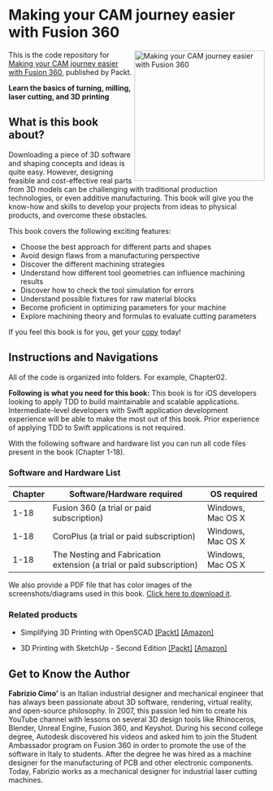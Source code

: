 # Making your CAM journey easier with Fusion 360

<a href="https://www.packtpub.com/product/making-your-cam-journey-easier-with-fusion-360/9781804612576"><img src="https://static.packt-cdn.com/products/9781804612576/cover/smaller" alt="Making your CAM journey easier with Fusion 360" height="256px" align="right"></a>

This is the code repository for [Making your CAM journey easier with Fusion 360](https://www.packtpub.com/product/making-your-cam-journey-easier-with-fusion-360/9781804612576), published by Packt.

**Learn the basics of turning, milling, laser cutting, and 3D printing**

## What is this book about?
Downloading a piece of 3D software and shaping concepts and ideas is quite easy. However, designing feasible and cost-effective real parts from 3D models can be challenging with traditional production technologies, or even additive manufacturing. This book will give you the know-how and skills to develop your projects from ideas to physical products, and overcome these obstacles.

This book covers the following exciting features:
* Choose the best approach for different parts and shapes
* Avoid design flaws from a manufacturing perspective
* Discover the different machining strategies
* Understand how different tool geometries can influence machining results
* Discover how to check the tool simulation for errors
* Understand possible fixtures for raw material blocks
* Become proficient in optimizing parameters for your machine
* Explore machining theory and formulas to evaluate cutting parameters

If you feel this book is for you, get your [copy](https://www.amazon.com/Making-journey-easier-Fusion-step/dp/180461257X) today!


## Instructions and Navigations
All of the code is organized into folders. For example, Chapter02.

**Following is what you need for this book:**
This book is for iOS developers looking to apply TDD to build maintainable and scalable applications. Intermediate-level developers with Swift application development experience will be able to make the most out of this book. Prior experience of applying TDD to Swift applications is not required.

With the following software and hardware list you can run all code files present in the book (Chapter 1-18).

### Software and Hardware List
| Chapter | Software/Hardware required | OS required |
| -------- | ------------------------------------ | ----------------------------------- |
| 1-18 | Fusion 360 (a trial or paid subscription) | Windows, Mac OS X |
| 1-18 | CoroPlus (a trial or paid subscription) | Windows, Mac OS X |
| 1-18 | The Nesting and Fabrication extension (a trial or paid subscription) | Windows, Mac OS X |

We also provide a PDF file that has color images of the screenshots/diagrams used in this book. [Click here to download it](https://packt.link/lh01Z).


### Related products
* Simplifying 3D Printing with OpenSCAD [[Packt]](https://www.packtpub.com/product/simplifying-3d-printing-with-openscad/9781801813174) [[Amazon]](https://www.amazon.in/Simplifying-3D-Printing-OpenSCAD-programs/dp/1801813175)

* 3D Printing with SketchUp - Second Edition [[Packt]](https://www.packtpub.com/product/3d-printing-with-sketchup-second-edition/9781803237350) [[Amazon]](https://www.amazon.com/3D-Printing-SketchUp-print-ready-transform/dp/180323735X/ref=tmm_pap_swatch_0?_encoding=UTF8&qid=&sr=)


## Get to Know the Author

**Fabrizio Cimo’** 
is an Italian industrial designer and mechanical engineer that has always been passionate about 3D software, rendering, virtual reality, and open-source philosophy. In 2007, this passion led him to create his YouTube channel with lessons on several 3D design tools like Rhinoceros, Blender, Unreal Engine, Fusion 360, and Keyshot. During his second college degree, Autodesk discovered his videos and asked him to join the Student Ambassador program on Fusion 360 in order to promote the use of the software in Italy to students. After the degree he was hired as a machine designer for the manufacturing of PCB and other electronic components. Today, Fabrizio works as a mechanical designer for industrial laser cutting machines.

